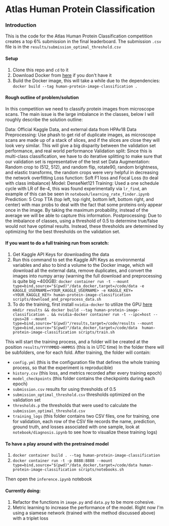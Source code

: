 # Atlas Human Protein Classification

### Introduction
This is the code for the Atlas Human Protein Classification competition creates a top 6% submission in the final leaderboard. The submission `.csv` file is in the `results/submission_optimal_threshold.csv`

#### Setup

1. Clone this repo and `cd` to it
2. Download Docker from [here](https://docs.docker.com/install/linux/docker-ce/ubuntu/) if you don't have it
3. Build the Docker image, this will take a while due to the dependencies: `docker build --tag human-protein-image-classification .`

#### Rough outline of problem/solution

In this competition we need to classify protein images from microscope scans. The main issue is the large imbalance in the classes, below I will roughly describe the solution outline:

Data: Official Kaggle Data, and external data from HPAv18
Data Preprocessing: Use phash to get rid of duplicate images, as microscope scans are made up of a stack of slices, and if the slices are close they will look very similar. This will give a big disparity between the validation set performance, and real world performance
Validation split: Since this is multi-class classification, we have to do iterative splitting to make sure that our validation set is representative of the test set
Data Augmentation: Random crop to (512, 512), and random flip, rotate90, random brightness, and elastic transforms, the random crops were very helpful in decreasing the network overfitting
Loss function: Soft F1 loss and Focal Loss (to deal with class imbalance)
Model: DenseNet121
Training: Used a one schedule cycle with LR of 8e-4, this was found experimentally via `lr_find`, an example of this can be seen in `notebook/learning_rate_finder.ipynb`
Prediction: 5 Crop TTA (top left, top right, bottom left, bottom right, and center) with max probs to deal with the fact that some proteins only appear once in the image. By taking the maximum probability, instead of the average we will be able to capture this information.
Postprocessing: Due to the imbalance of classes, using a threshold of 0.5 to determine true/false would not have optimal results. Instead, these thresholds are determined by optimizing for the best thresholds on the validation set.

#### If you want to do a full training run from scratch:

1. Get Kaggle API Keys for downloading the data
2. Run this command to set the Kaggle API Keys as environmental variables and also to bind a volume to the Docker image, which will download all the external data, remove duplicates, and convert the images into numpy array (warning the full download and preprocessing is quite big ~400GB):
`docker container run -t --mount type=bind,source="$(pwd)"/data_docker,target=/code/data -e KAGGLE_USERNAME=<YOUR_KAGGLE_USERNAME> -e KAGGLE_KEY=<YOUR_KAGGLE_KEY> human-protein-image-classification scripts/download_and_preprocess_data.sh`
3. To do the training, first install `nvidia-docker` to utilize the GPU [here](https://github.com/NVIDIA/nvidia-docker)
`mkdir results && docker build --tag human-protein-image-classification . && nvidia-docker container run -t --ipc=host --cpus=28 --mount type=bind,source="$(pwd)"/results,target=/code/results --mount type=bind,source="$(pwd)"/data_docker,target=/code/data  human-protein-image-classification scripts/train.sh`

This will start the training process, and a folder will be created at the position `results/YYYYMMDD-HHMMSS` (this is in UTC time)
In the folder there will be subfolders, one for each fold. After training, the folder will contain:

- `config.yml` (this is the configuration file that defines the whole training process, so that the experiment is reproducible)
- `history.csv` (this loss, and metrics recorded after every training epoch)
- `model_checkpoints` (this folder contains the checkpoints during each epoch)
- `submission.csv` results for using thresholds of 0.5
- `submission_optimal_threshold.csv` thresholds optimized on the validation set
- `thresholds.p` the thresholds that were used to calculate the `submission_optimal_threshold.csv`
- `training_logs` (this folder contains two CSV files, one for training, one for validation, each row of the CSV file records the name, prediction, ground truth, and losses associated with one sample, look at `notebook/diagnosis.ipynb` to see how to visualize these training logs)


#### To have a play around with the pretrained model
1. `docker container build . --tag human-protein-image-classification`
2. `docker container run -t -p 8888:8888 --mount type=bind,source="$(pwd)"/data_docker,target=/code/data human-protein-image-classification scripts/notebooks.sh`

Then open the `inference.ipynb` notebook


#### Currently doing:
1. Refactor the functions in `image.py` and `data.py` to be more cohesive.
2. Metric learning to increase the performance of the model. Right now I'm using a siamese network (trained with the method discussed above) with a triplet loss
